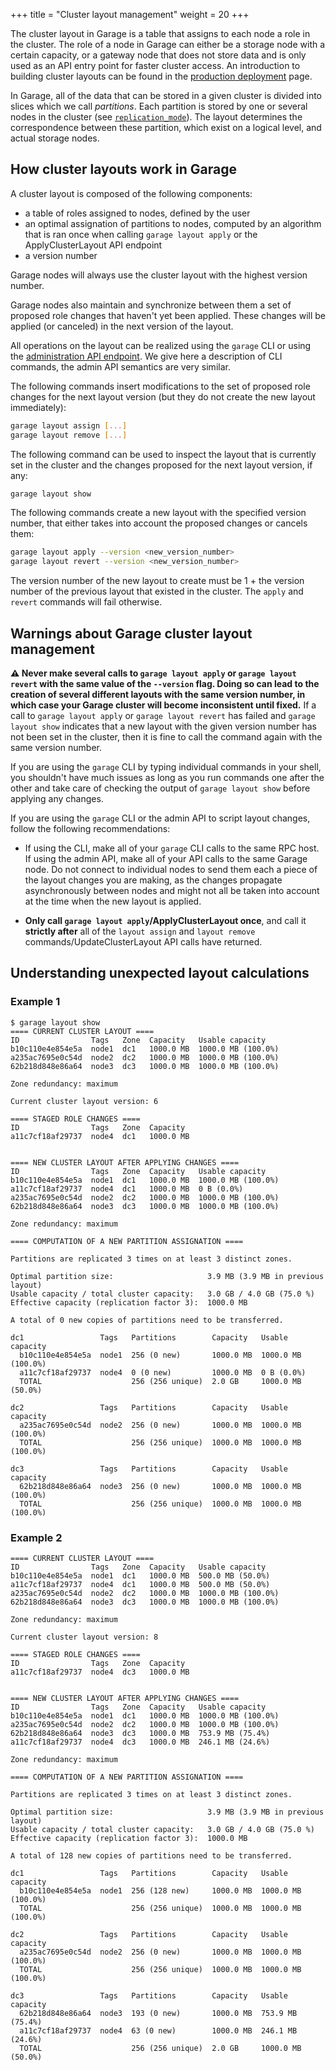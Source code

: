 +++
title = "Cluster layout management"
weight = 20
+++

The cluster layout in Garage is a table that assigns to each node a role in
the cluster. The role of a node in Garage can either be a storage node with
a certain capacity, or a gateway node that does not store data and is only
used as an API entry point for faster cluster access.
An introduction to building cluster layouts can be found in the [production deployment](@/documentation/cookbook/real-world.md) page.

In Garage, all of the data that can be stored in a given cluster is divided
into slices which we call *partitions*. Each partition is stored by
one or several nodes in the cluster
(see [`replication_mode`](@/documentation/reference-manual/configuration.md#replication-mode)).
The layout determines the correspondence between these partition,
which exist on a logical level, and actual storage nodes.

## How cluster layouts work in Garage

A cluster layout is composed of the following components:

- a table of roles assigned to nodes, defined by the user
- an optimal assignation of partitions to nodes, computed by an algorithm that is ran once when calling `garage layout apply` or the ApplyClusterLayout API endpoint
- a version number

Garage nodes will always use the cluster layout with the highest version number.

Garage nodes also maintain and synchronize between them a set of proposed role
changes that haven't yet been applied. These changes will be applied (or
canceled) in the next version of the layout.

All operations on the layout can be realized using the `garage` CLI or using the
[administration API endpoint](@/documentation/reference-manual/admin-api.md).
We give here a description of CLI commands, the admin API semantics are very similar.

The following commands insert modifications to the set of proposed role changes
for the next layout version (but they do not create the new layout immediately):

```bash
garage layout assign [...]
garage layout remove [...]
```

The following command can be used to inspect the layout that is currently set in the cluster
and the changes proposed for the next layout version, if any:

```bash
garage layout show
```

The following commands create a new layout with the specified version number,
that either takes into account the proposed changes or cancels them:

```bash
garage layout apply --version <new_version_number>
garage layout revert --version <new_version_number>
```

The version number of the new layout to create must be 1 + the version number
of the previous layout that existed in the cluster.  The `apply` and `revert`
commands will fail otherwise.

## Warnings about Garage cluster layout management

**⚠️ Never make several calls to `garage layout apply` or `garage layout
revert` with the same value of the `--version` flag. Doing so can lead to the
creation of several different layouts with the same version number, in which
case your Garage cluster will become inconsistent until fixed.** If a call to
`garage layout apply` or `garage layout revert` has failed and `garage layout
show` indicates that a new layout with the given version number has not been
set in the cluster, then it is fine to call the command again with the same
version number.

If you are using the `garage` CLI by typing individual commands in your
shell, you shouldn't have much issues as long as you run commands one after
the other and take care of checking the output of `garage layout show`
before applying any changes.

If you are using the `garage` CLI or the admin API to script layout changes,
follow the following recommendations:

- If using the CLI, make all of your `garage` CLI calls to the same RPC host.
  If using the admin API, make all of your API calls to the same Garage node. Do
  not connect to individual nodes to send them each a piece of the layout changes
  you are making, as the changes propagate asynchronously between nodes and might
  not all be taken into account at the time when the new layout is applied.

- **Only call `garage layout apply`/ApplyClusterLayout once**, and call it
  **strictly after** all of the `layout assign` and `layout remove`
  commands/UpdateClusterLayout API calls have returned.


## Understanding unexpected layout calculations


### Example 1

```
$ garage layout show
==== CURRENT CLUSTER LAYOUT ====
ID                Tags   Zone  Capacity   Usable capacity
b10c110e4e854e5a  node1  dc1   1000.0 MB  1000.0 MB (100.0%)
a235ac7695e0c54d  node2  dc2   1000.0 MB  1000.0 MB (100.0%)
62b218d848e86a64  node3  dc3   1000.0 MB  1000.0 MB (100.0%)

Zone redundancy: maximum

Current cluster layout version: 6

==== STAGED ROLE CHANGES ====
ID                Tags   Zone  Capacity
a11c7cf18af29737  node4  dc1   1000.0 MB


==== NEW CLUSTER LAYOUT AFTER APPLYING CHANGES ====
ID                Tags   Zone  Capacity   Usable capacity
b10c110e4e854e5a  node1  dc1   1000.0 MB  1000.0 MB (100.0%)
a11c7cf18af29737  node4  dc1   1000.0 MB  0 B (0.0%)
a235ac7695e0c54d  node2  dc2   1000.0 MB  1000.0 MB (100.0%)
62b218d848e86a64  node3  dc3   1000.0 MB  1000.0 MB (100.0%)

Zone redundancy: maximum

==== COMPUTATION OF A NEW PARTITION ASSIGNATION ====

Partitions are replicated 3 times on at least 3 distinct zones.

Optimal partition size:                     3.9 MB (3.9 MB in previous layout)
Usable capacity / total cluster capacity:   3.0 GB / 4.0 GB (75.0 %)
Effective capacity (replication factor 3):  1000.0 MB

A total of 0 new copies of partitions need to be transferred.

dc1                 Tags   Partitions        Capacity   Usable capacity
  b10c110e4e854e5a  node1  256 (0 new)       1000.0 MB  1000.0 MB (100.0%)
  a11c7cf18af29737  node4  0 (0 new)         1000.0 MB  0 B (0.0%)
  TOTAL                    256 (256 unique)  2.0 GB     1000.0 MB (50.0%)

dc2                 Tags   Partitions        Capacity   Usable capacity
  a235ac7695e0c54d  node2  256 (0 new)       1000.0 MB  1000.0 MB (100.0%)
  TOTAL                    256 (256 unique)  1000.0 MB  1000.0 MB (100.0%)

dc3                 Tags   Partitions        Capacity   Usable capacity
  62b218d848e86a64  node3  256 (0 new)       1000.0 MB  1000.0 MB (100.0%)
  TOTAL                    256 (256 unique)  1000.0 MB  1000.0 MB (100.0%)
```

### Example 2

```
==== CURRENT CLUSTER LAYOUT ====
ID                Tags   Zone  Capacity   Usable capacity
b10c110e4e854e5a  node1  dc1   1000.0 MB  500.0 MB (50.0%)
a11c7cf18af29737  node4  dc1   1000.0 MB  500.0 MB (50.0%)
a235ac7695e0c54d  node2  dc2   1000.0 MB  1000.0 MB (100.0%)
62b218d848e86a64  node3  dc3   1000.0 MB  1000.0 MB (100.0%)

Zone redundancy: maximum

Current cluster layout version: 8

==== STAGED ROLE CHANGES ====
ID                Tags   Zone  Capacity
a11c7cf18af29737  node4  dc3   1000.0 MB


==== NEW CLUSTER LAYOUT AFTER APPLYING CHANGES ====
ID                Tags   Zone  Capacity   Usable capacity
b10c110e4e854e5a  node1  dc1   1000.0 MB  1000.0 MB (100.0%)
a235ac7695e0c54d  node2  dc2   1000.0 MB  1000.0 MB (100.0%)
62b218d848e86a64  node3  dc3   1000.0 MB  753.9 MB (75.4%)
a11c7cf18af29737  node4  dc3   1000.0 MB  246.1 MB (24.6%)

Zone redundancy: maximum

==== COMPUTATION OF A NEW PARTITION ASSIGNATION ====

Partitions are replicated 3 times on at least 3 distinct zones.

Optimal partition size:                     3.9 MB (3.9 MB in previous layout)
Usable capacity / total cluster capacity:   3.0 GB / 4.0 GB (75.0 %)
Effective capacity (replication factor 3):  1000.0 MB

A total of 128 new copies of partitions need to be transferred.

dc1                 Tags   Partitions        Capacity   Usable capacity
  b10c110e4e854e5a  node1  256 (128 new)     1000.0 MB  1000.0 MB (100.0%)
  TOTAL                    256 (256 unique)  1000.0 MB  1000.0 MB (100.0%)

dc2                 Tags   Partitions        Capacity   Usable capacity
  a235ac7695e0c54d  node2  256 (0 new)       1000.0 MB  1000.0 MB (100.0%)
  TOTAL                    256 (256 unique)  1000.0 MB  1000.0 MB (100.0%)

dc3                 Tags   Partitions        Capacity   Usable capacity
  62b218d848e86a64  node3  193 (0 new)       1000.0 MB  753.9 MB (75.4%)
  a11c7cf18af29737  node4  63 (0 new)        1000.0 MB  246.1 MB (24.6%)
  TOTAL                    256 (256 unique)  2.0 GB     1000.0 MB (50.0%)
```
